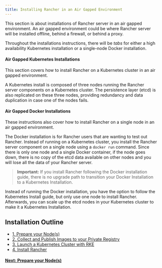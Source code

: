 ```yaml
---
title: Installing Rancher in an Air Gapped Environment
---
```


This section is about installations of Rancher server in an air gapped environment. An air gapped environment could be where Rancher server will be installed offline, behind a firewall, or behind a proxy.

Throughout the installations instructions, there will be _tabs_ for either a high availability Kubernetes installation or a single-node Docker installation.

#### Air Gapped Kubernetes Installations

This section covers how to install Rancher on a Kubernetes cluster in an air gapped environment.

A Kubernetes install is composed of three nodes running the Rancher server components on a Kubernetes cluster. The persistence layer (etcd) is also replicated on these three nodes, providing redundancy and data duplication in case one of the nodes fails.

#### Air Gapped Docker Installations

These instructions also cover how to install Rancher on a single node in an air gapped environment.

The Docker installation is for Rancher users that are wanting to test out Rancher. Instead of running on a Kubernetes cluster, you install the Rancher server component on a single node using a `docker run` command. Since there is only one node and a single Docker container, if the node goes down, there is no copy of the etcd data available on other nodes and you will lose all the data of your Rancher server.

> **Important:** If you install Rancher following the Docker installation guide, there is no upgrade path to transition your Docker Installation to a Kubernetes Installation.

Instead of running the Docker installation, you have the option to follow the Kubernetes Install guide, but only use one node to install Rancher. Afterwards, you can scale up the etcd nodes in your Kubernetes cluster to make it a Kubernetes Installation.

## Installation Outline

- [1. Prepare your Node(s)](/docs/installation/other-installation-methods/air-gap/prepare-nodes/)
- [2. Collect and Publish Images to your Private Registry](/docs/installation/other-installation-methods/air-gap/populate-private-registry/)
- [3. Launch a Kubernetes Cluster with RKE](/docs/installation/other-installation-methods/air-gap/launch-kubernetes/)
- [4. Install Rancher](/docs/installation/other-installation-methods/air-gap/install-rancher/)

#### [Next: Prepare your Node(s)](/docs/installation/other-installation-methods/air-gap/prepare-nodes/)
